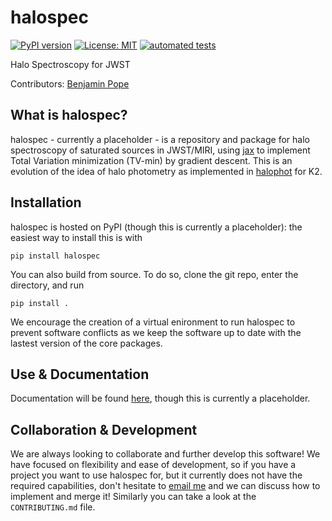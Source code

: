 # halospec
[![PyPI version](https://badge.fury.io/py/halospec.svg)](https://badge.fury.io/py/halospec)
[![License: MIT](https://img.shields.io/badge/License-MIT-yellow.svg)](https://opensource.org/licenses/MIT)
[![automated tests](https://github.com/benjaminpope/halospec/actions/workflows/tests.yml/badge.svg)](https://github.com/benjaminpope/halospec/actions/workflows/tests.yml)

Halo Spectroscopy for JWST

Contributors: [Benjamin Pope](https://github.com/benjaminpope)

## What is halospec?

halospec - currently a placeholder - is a repository and package for halo spectroscopy of saturated sources in JWST/MIRI, using [jax](https://github.com/google/jax) to implement Total Variation minimization (TV-min) by gradient descent. This is an evolution of the idea of halo photometry as implemented in [halophot](https://github.com/hvidy/halophot) for K2.

## Installation

halospec is hosted on PyPI (though this is currently a placeholder): the easiest way to install this is with 

```
pip install halospec
```

You can also build from source. To do so, clone the git repo, enter the directory, and run

```
pip install .
```

We encourage the creation of a virtual enironment to run halospec to prevent software conflicts as we keep the software up to date with the lastest version of the core packages.


## Use & Documentation

Documentation will be found [here](https://benjaminpope.github.io/halospec/), though this is currently a placeholder. 

## Collaboration & Development

We are always looking to collaborate and further develop this software! We have focused on flexibility and ease of development, so if you have a project you want to use halospec for, but it currently does not have the required capabilities, don't hesitate to [email me](b.pope@uq.edu.au) and we can discuss how to implement and merge it! Similarly you can take a look at the `CONTRIBUTING.md` file.